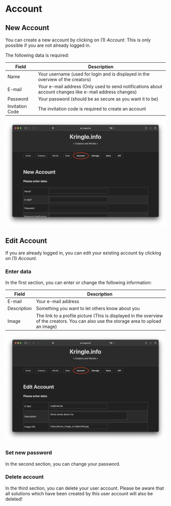 # Account

## New Account

You can create a new account by clicking on (1) *Account*. This is only possible if you are not already logged in.  

The following data is required:  

| Field            | Description         |  
| ---------------- | ------------------- |
| Name             | Your username (used for login and is displayed in the overview of the creators) |
| E-mail           | Your e-mail address (Only used to send notifications about account changes like e-mail address changes) |
| Password         | Your password (should be as secure as you want it to be) |
| Invitation Code  | The invitation code is required to create an account |

![New Account](./img/account_new.png)

## Edit Account

If you are already logged in, you can edit your existing account by clicking on (1) *Account*.

### Enter data

In the first section, you can enter or change the following information:  

| Field       | Description         |  
| ----------- | ------------------- |
| E-mail      | Your e-mail address |
| Description | Something you want to let others know about you |
| Image       | The link to a profile picture (This is displayed in the overview of the creators. You can also use the storage area to upload an image) |

![Edit Account](./img/account_edit.png)

### Set new password

In the second section, you can change your password.

### Delete account

In the third section, you can delete your user account. Please be aware that all solutions which have been created by this user account will also be deleted!
